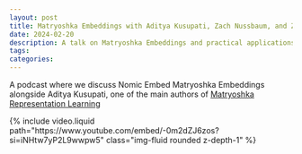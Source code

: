 ```yaml
---
layout: post
title: Matryoshka Embeddings with Aditya Kusupati, Zach Nussbaum, and Zain Hasan - Weaviate Podcast #89!
date: 2024-02-20
description: A talk on Matryoshka Embeddings and practical applications with Nomic Embed
tags:
categories:
---
```


A podcast where we discuss Nomic Embed Matryoshka Embeddings alongside Aditya Kusupati, one of the main authors of [Matryoshka Representation Learning](https://arxiv.org/abs/2205.13147)

<div class="row mt-3">
    <div class="col-sm mt-3 mt-md-0">
        {% include video.liquid path="https://www.youtube.com/embed/-0m2dZJ6zos?si=iNHtw7yP2L9wwpw5" class="img-fluid rounded z-depth-1" %}
    </div>
</div>
